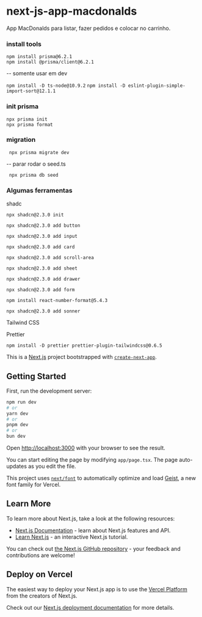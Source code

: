 # next-js-app-macdonalds
App MacDonalds para listar, fazer pedidos e colocar no carrinho.

### install tools

``` 
npm install prisma@6.2.1
npm install @prisma/client@6.2.1
```
-- somente usar em dev

``` npm install -D ts-node@10.9.2 ```
``` npm install -D eslint-plugin-simple-import-sort@12.1.1 ```

### init prisma

``` 
npx prisma init
npx prisma format
``` 

### migration

``` npx prisma migrate dev```

-- parar rodar o seed.ts

``` npx prisma db seed```

### Algumas ferramentas

shadc 

``` npx shadcn@2.3.0 init  ```

``` npx shadcn@2.3.0 add button  ```

``` npx shadcn@2.3.0 add input  ```

``` npx shadcn@2.3.0 add card  ```

``` npx shadcn@2.3.0 add scroll-area  ```

``` npx shadcn@2.3.0 add sheet ```

``` npx shadcn@2.3.0 add drawer ```

``` npx shadcn@2.3.0 add form ```

``` npm install react-number-format@5.4.3 ```

``` npx shadcn@2.3.0 add sonner ```

Tailwind CSS

Prettier 
``` 
npm install -D prettier prettier-plugin-tailwindcss@0.6.5
``` 

This is a [Next.js](https://nextjs.org) project bootstrapped with [`create-next-app`](https://nextjs.org/docs/app/api-reference/cli/create-next-app).

## Getting Started

First, run the development server:

```bash
npm run dev
# or
yarn dev
# or
pnpm dev
# or
bun dev
```

Open [http://localhost:3000](http://localhost:3000) with your browser to see the result.

You can start editing the page by modifying `app/page.tsx`. The page auto-updates as you edit the file.

This project uses [`next/font`](https://nextjs.org/docs/app/building-your-application/optimizing/fonts) to automatically optimize and load [Geist](https://vercel.com/font), a new font family for Vercel.

## Learn More

To learn more about Next.js, take a look at the following resources:

- [Next.js Documentation](https://nextjs.org/docs) - learn about Next.js features and API.
- [Learn Next.js](https://nextjs.org/learn) - an interactive Next.js tutorial.

You can check out [the Next.js GitHub repository](https://github.com/vercel/next.js) - your feedback and contributions are welcome!

## Deploy on Vercel

The easiest way to deploy your Next.js app is to use the [Vercel Platform](https://vercel.com/new?utm_medium=default-template&filter=next.js&utm_source=create-next-app&utm_campaign=create-next-app-readme) from the creators of Next.js.

Check out our [Next.js deployment documentation](https://nextjs.org/docs/app/building-your-application/deploying) for more details.
